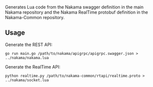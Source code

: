 Generates Lua code from the Nakama swagger definition in the main Nakama repository and the Nakama RealTime protobuf definition in the Nakama-Common repository.

## Usage

Generate the REST API:

```shell
go run main.go /path/to/nakama/apigrpc/apigrpc.swagger.json > ../nakama/nakama.lua
```

Generate the RealTime API:

```shell
python realtime.py /path/to/nakama-common/rtapi/realtime.proto > ../nakama/socket.lua
```
